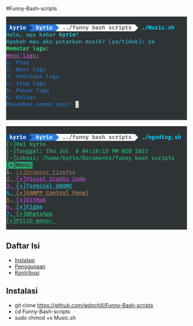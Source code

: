 #Funny-Bash-scripts

![Music-play](https://github.com/wdnchill/Funny-Bash-scripts/blob/main/Screenshot%20from%202023-07-06%2016-17-39.png)


![ngoding menu](https://github.com/wdnchill/Funny-Bash-scripts/blob/main/Screenshot%20from%202023-07-06%2016-18-28.png)

## Daftar Isi

- [Instalasi](#instalasi)
- [Penggunaan](#penggunaan)
- [Kontribusi](#kontribusi)

## Instalasi
- git clone https://github.com/wdnchill/Funny-Bash-scripts
- cd Funny-Bash-scripts
- sudo chmod +x Music.sh 



